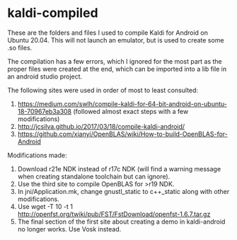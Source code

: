 # kaldi-compiled
These are the folders and files I used to compile Kaldi for Android on Ubuntu 20.04. This will not launch an emulator, but is used to create some .so files.

The compilation has a few errors, which I ignored for the most part as the proper files were created at the end, which can be imported into a lib file in an android studio project.

The following sites were used in order of most to least consulted:
  1. https://medium.com/swlh/compile-kaldi-for-64-bit-android-on-ubuntu-18-70967eb3a308 (followed almost exact steps with a few modifications)
  2. http://jcsilva.github.io/2017/03/18/compile-kaldi-android/
  3. https://github.com/xianyi/OpenBLAS/wiki/How-to-build-OpenBLAS-for-Android
  
Modifications made:
  1. Download r21e NDK instead of r17c NDK (will find a warning message when creating standalone toolchain but can ignore).
  2. Use the third site to compile OpenBLAS for >r19 NDK.
  3. In jni/Application.mk, change gnustl_static to c++_static along with other modifications.
  4. Use wget -T 10 -t 1 http://openfst.org/twiki/pub/FST/FstDownload/openfst-1.6.7.tar.gz
  5. The final section of the first site about creating a demo in kaldi-android no longer works. Use Vosk instead.
